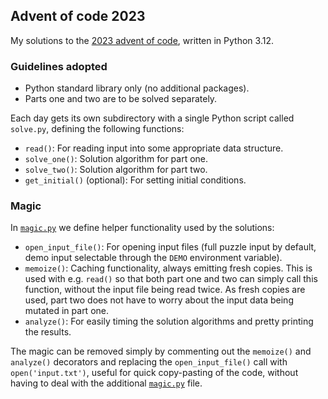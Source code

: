 ## Advent of code 2023
My solutions to the [2023 advent of code](https://adventofcode.com/2023/),
written in Python 3.12.


### Guidelines adopted
* Python standard library only (no additional packages).
* Parts one and two are to be solved separately.

Each day gets its own subdirectory with a single Python script
called `solve.py`, defining the following functions:
* `read()`: For reading input into some appropriate data structure.
* `solve_one()`: Solution algorithm for part one.
* `solve_two()`: Solution algorithm for part two.
* `get_initial()` (optional): For setting initial conditions.


### Magic
In [`magic.py`](magic.py) we define helper functionality used by
the solutions:
* `open_input_file()`: For opening input files (full puzzle input by default,
  demo input selectable through the `DEMO` environment variable).
* `memoize()`: Caching functionality, always emitting fresh copies. This is
  used with e.g. `read()` so that both part one and two can simply call this
  function, without the input file being read twice. As fresh copies are used,
  part two does not have to worry about the input data
  being mutated in part one.
* `analyze()`: For easily timing the solution algorithms
  and pretty printing the results.

The magic can be removed simply by commenting out the `memoize()`
and `analyze()` decorators and replacing the `open_input_file()` call with
`open('input.txt')`, useful for quick copy-pasting of the code, without having
to deal with the additional [`magic.py`](magic.py) file.

